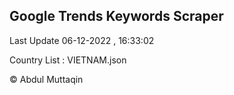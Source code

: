 

## Google Trends Keywords Scraper 
 
Last Update 06-12-2022 , 16:33:02

Country List :
VIETNAM.json



© Abdul Muttaqin 
